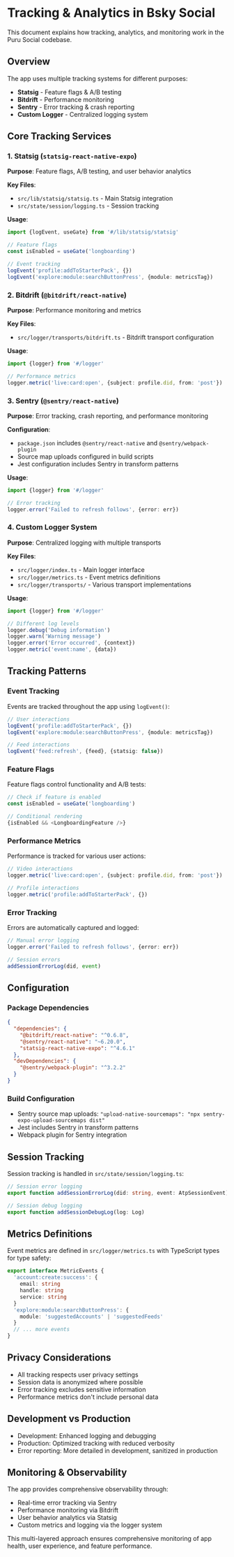 # Tracking & Analytics in Bsky Social

This document explains how tracking, analytics, and monitoring work in the Puru Social codebase.

## Overview

The app uses multiple tracking systems for different purposes:
- **Statsig** - Feature flags & A/B testing
- **Bitdrift** - Performance monitoring
- **Sentry** - Error tracking & crash reporting
- **Custom Logger** - Centralized logging system

## Core Tracking Services

### 1. Statsig (`statsig-react-native-expo`)
**Purpose**: Feature flags, A/B testing, and user behavior analytics

**Key Files**:
- `src/lib/statsig/statsig.ts` - Main Statsig integration
- `src/state/session/logging.ts` - Session tracking

**Usage**:
```typescript
import {logEvent, useGate} from '#/lib/statsig/statsig'

// Feature flags
const isEnabled = useGate('longboarding')

// Event tracking
logEvent('profile:addToStarterPack', {})
logEvent('explore:module:searchButtonPress', {module: metricsTag})
```

### 2. Bitdrift (`@bitdrift/react-native`)
**Purpose**: Performance monitoring and metrics

**Key Files**:
- `src/logger/transports/bitdrift.ts` - Bitdrift transport configuration

**Usage**:
```typescript
import {logger} from '#/logger'

// Performance metrics
logger.metric('live:card:open', {subject: profile.did, from: 'post'})
```

### 3. Sentry (`@sentry/react-native`)
**Purpose**: Error tracking, crash reporting, and performance monitoring

**Configuration**:
- `package.json` includes `@sentry/react-native` and `@sentry/webpack-plugin`
- Source map uploads configured in build scripts
- Jest configuration includes Sentry in transform patterns

**Usage**:
```typescript
import {logger} from '#/logger'

// Error tracking
logger.error('Failed to refresh follows', {error: err})
```

### 4. Custom Logger System
**Purpose**: Centralized logging with multiple transports

**Key Files**:
- `src/logger/index.ts` - Main logger interface
- `src/logger/metrics.ts` - Event metrics definitions
- `src/logger/transports/` - Various transport implementations

**Usage**:
```typescript
import {logger} from '#/logger'

// Different log levels
logger.debug('Debug information')
logger.warn('Warning message')
logger.error('Error occurred', {context})
logger.metric('event:name', {data})
```

## Tracking Patterns

### Event Tracking
Events are tracked throughout the app using `logEvent()`:

```typescript
// User interactions
logEvent('profile:addToStarterPack', {})
logEvent('explore:module:searchButtonPress', {module: metricsTag})

// Feed interactions
logEvent('feed:refresh', {feed}, {statsig: false})
```

### Feature Flags
Feature flags control functionality and A/B tests:

```typescript
// Check if feature is enabled
const isEnabled = useGate('longboarding')

// Conditional rendering
{isEnabled && <LongboardingFeature />}
```

### Performance Metrics
Performance is tracked for various user actions:

```typescript
// Video interactions
logger.metric('live:card:open', {subject: profile.did, from: 'post'})

// Profile interactions
logger.metric('profile:addToStarterPack', {})
```

### Error Tracking
Errors are automatically captured and logged:

```typescript
// Manual error logging
logger.error('Failed to refresh follows', {error: err})

// Session errors
addSessionErrorLog(did, event)
```

## Configuration

### Package Dependencies
```json
{
  "dependencies": {
    "@bitdrift/react-native": "^0.6.8",
    "@sentry/react-native": "~6.20.0",
    "statsig-react-native-expo": "^4.6.1"
  },
  "devDependencies": {
    "@sentry/webpack-plugin": "^3.2.2"
  }
}
```

### Build Configuration
- Sentry source map uploads: `"upload-native-sourcemaps": "npx sentry-expo-upload-sourcemaps dist"`
- Jest includes Sentry in transform patterns
- Webpack plugin for Sentry integration

## Session Tracking

Session tracking is handled in `src/state/session/logging.ts`:

```typescript
// Session error logging
export function addSessionErrorLog(did: string, event: AtpSessionEvent)

// Session debug logging
export function addSessionDebugLog(log: Log)
```

## Metrics Definitions

Event metrics are defined in `src/logger/metrics.ts` with TypeScript types for type safety:

```typescript
export interface MetricEvents {
  'account:create:success': {
    email: string
    handle: string
    service: string
  }
  'explore:module:searchButtonPress': {
    module: 'suggestedAccounts' | 'suggestedFeeds'
  }
  // ... more events
}
```

## Privacy Considerations

- All tracking respects user privacy settings
- Session data is anonymized where possible
- Error tracking excludes sensitive information
- Performance metrics don't include personal data

## Development vs Production

- Development: Enhanced logging and debugging
- Production: Optimized tracking with reduced verbosity
- Error reporting: More detailed in development, sanitized in production

## Monitoring & Observability

The app provides comprehensive observability through:
- Real-time error tracking via Sentry
- Performance monitoring via Bitdrift
- User behavior analytics via Statsig
- Custom metrics and logging via the logger system

This multi-layered approach ensures comprehensive monitoring of app health, user experience, and feature performance.
